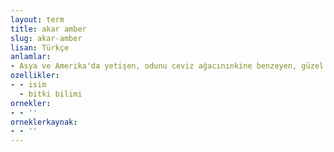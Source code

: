 ```yaml
---
layout: term
title: akar amber
slug: akar-amber
lisan: Türkçe
anlamlar:
- Asya ve Amerika'da yetişen, odunu ceviz ağacınınkine benzeyen, güzel kokulu öz suyu olan büyük bir ağaç (Liquidambar orientalis)
ozellikler:
- - isim
  - bitki bilimi
ornekler:
- - ''
orneklerkaynak:
- - ''
---
```

